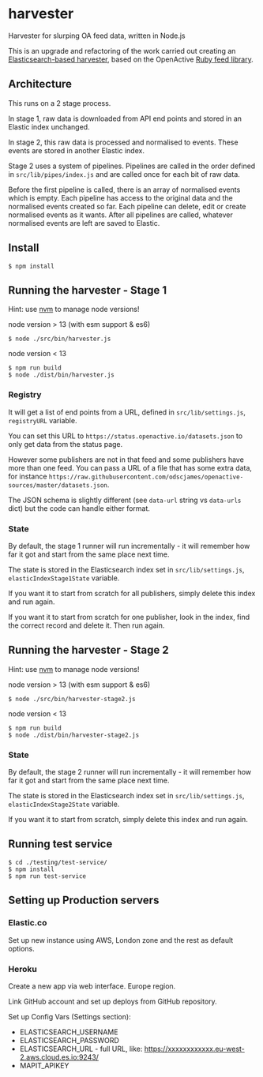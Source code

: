 # harvester
Harvester for slurping OA feed data, written in Node.js

This is an upgrade and refactoring of the work carried out creating an [Elasticsearch-based harvester](https://github.com/openactive/openactive-es-example), based on the OpenActive [Ruby feed library](https://github.com/openactive/openactive.rb).

## Architecture

This runs on a 2 stage process. 

In stage 1, raw data is downloaded from API end points and stored in an Elastic index unchanged.

In stage 2, this raw data is processed and normalised to events. These events are stored in another Elastic index.

Stage 2 uses a system of pipelines. Pipelines are called in the order defined in `src/lib/pipes/index.js` and are called once for each bit of raw data.

Before the first pipeline is called, there is an array of normalised events which is empty. Each pipeline has access to the original data and the normalised events created so far. Each pipeline can delete, edit or create normalised events as it wants.  After all pipelines are called, whatever normalised events are left are saved to Elastic.

## Install

`$ npm install`

## Running the harvester - Stage 1

Hint: use [nvm](https://github.com/nvm-sh/nvm) to manage node versions!

node version > 13 (with esm support & es6)

`$ node ./src/bin/harvester.js`

node version < 13

```
$ npm run build
$ node ./dist/bin/harvester.js
```

### Registry

It will get a list of end points from a URL, defined in `src/lib/settings.js`, `registryURL` variable.

You can set this URL to `https://status.openactive.io/datasets.json` to only get data from the status page.

However some publishers are not in that feed and some publishers have more than one feed. You can pass a URL of a file that has some extra data, for instance `https://raw.githubusercontent.com/odscjames/openactive-sources/master/datasets.json`.

The JSON schema is slightly different (see `data-url` string vs `data-urls` dict) but the code can handle either format.

### State

By default, the stage 1 runner will run incrementally - it will remember how far it got and start from the same place next time.

The state is stored in the Elasticsearch index set in `src/lib/settings.js`, `elasticIndexStage1State` variable.

If you want it to start from scratch for all publishers, simply delete this index and run again.

If you want it to start from scratch for one publisher, look in the index, find the correct record and delete it. Then run again. 

## Running the harvester - Stage 2

Hint: use [nvm](https://github.com/nvm-sh/nvm) to manage node versions!

node version > 13 (with esm support & es6)

`$ node ./src/bin/harvester-stage2.js`

node version < 13

```
$ npm run build
$ node ./dist/bin/harvester-stage2.js
```

### State

By default, the stage 2 runner will run incrementally - it will remember how far it got and start from the same place next time.

The state is stored in the Elasticsearch index set in `src/lib/settings.js`, `elasticIndexStage2State` variable.

If you want it to start from scratch, simply delete this index and run again.

## Running test service

```
$ cd ./testing/test-service/
$ npm install
$ npm run test-service
```

## Setting up Production servers

### Elastic.co

Set up new instance using AWS, London zone and the rest as default options.

### Heroku

Create a new app via web interface. Europe region.

Link GitHub account and set up deploys from GitHub repository.

Set up Config Vars (Settings section):

* ELASTICSEARCH_USERNAME
* ELASTICSEARCH_PASSWORD
* ELASTICSEARCH_URL - full URL, like: https://xxxxxxxxxxxx.eu-west-2.aws.cloud.es.io:9243/
* MAPIT_APIKEY

